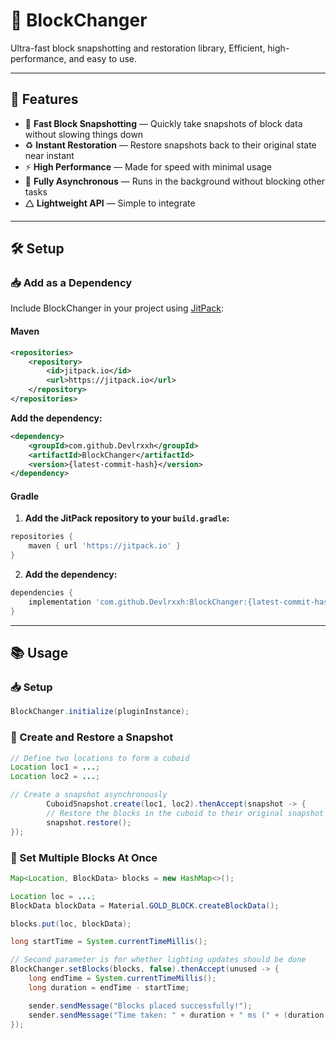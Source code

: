 # 🧱 BlockChanger

Ultra-fast block snapshotting and restoration library, Efficient, high-performance, and easy to use.<br>

---

## 🚀 Features

* 📸 **Fast Block Snapshotting** — Quickly take snapshots of block data without slowing things down
* ♻️ **Instant Restoration** — Restore snapshots back to their original state near instant
* ⚡ **High Performance** — Made for speed with minimal usage
* 🔁 **Fully Asynchronous** — Runs in the background without blocking other tasks
* 🛆 **Lightweight API** — Simple to integrate

---

## 🛠️ Setup

### 📥 Add as a Dependency

Include BlockChanger in your project using [JitPack](https://jitpack.io/#Devlrxxh/BlockChanger):

#### Maven

```xml
<repositories>
    <repository>
        <id>jitpack.io</id>
        <url>https://jitpack.io</url>
    </repository>
</repositories>
```

**Add the dependency:**

```xml
<dependency>
    <groupId>com.github.Devlrxxh</groupId>
    <artifactId>BlockChanger</artifactId>
    <version>{latest-commit-hash}</version>
</dependency>
```

#### Gradle

1. **Add the JitPack repository to your `build.gradle`:**

```groovy
repositories {
    maven { url 'https://jitpack.io' }
}
```

2. **Add the dependency:**

```groovy
dependencies {
    implementation 'com.github.Devlrxxh:BlockChanger:{latest-commit-hash}'
}
```

---

## 📚 Usage

### 📥 Setup

```java
BlockChanger.initialize(pluginInstance);
```

### 🧱 Create and Restore a Snapshot

```java
// Define two locations to form a cuboid
Location loc1 = ...;
Location loc2 = ...;

// Create a snapshot asynchronously
        CuboidSnapshot.create(loc1, loc2).thenAccept(snapshot -> {
        // Restore the blocks in the cuboid to their original snapshot state
        snapshot.restore();
});
```

### 🔄 Set Multiple Blocks At Once

```java
Map<Location, BlockData> blocks = new HashMap<>();

Location loc = ...;
BlockData blockData = Material.GOLD_BLOCK.createBlockData();

blocks.put(loc, blockData);

long startTime = System.currentTimeMillis();

// Second parameter is for whether lighting updates should be done
BlockChanger.setBlocks(blocks, false).thenAccept(unused -> {
    long endTime = System.currentTimeMillis();
    long duration = endTime - startTime;

    sender.sendMessage("Blocks placed successfully!");
    sender.sendMessage("Time taken: " + duration + " ms (" + (duration / 1000.0) + " seconds)");
});
```
